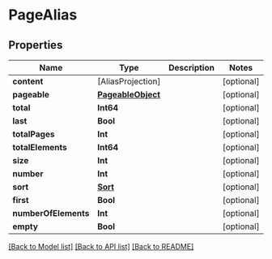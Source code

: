 # PageAlias

## Properties
Name | Type | Description | Notes
------------ | ------------- | ------------- | -------------
**content** | [AliasProjection] |  | [optional] 
**pageable** | [**PageableObject**](PageableObject) |  | [optional] 
**total** | **Int64** |  | [optional] 
**last** | **Bool** |  | [optional] 
**totalPages** | **Int** |  | [optional] 
**totalElements** | **Int64** |  | [optional] 
**size** | **Int** |  | [optional] 
**number** | **Int** |  | [optional] 
**sort** | [**Sort**](Sort) |  | [optional] 
**first** | **Bool** |  | [optional] 
**numberOfElements** | **Int** |  | [optional] 
**empty** | **Bool** |  | [optional] 

[[Back to Model list]](../README#documentation-for-models) [[Back to API list]](../README#documentation-for-api-endpoints) [[Back to README]](../README)



